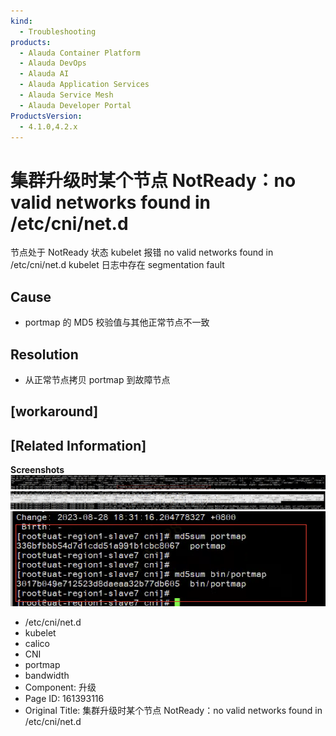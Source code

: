 ```yaml
---
kind:
  - Troubleshooting
products:
  - Alauda Container Platform
  - Alauda DevOps
  - Alauda AI
  - Alauda Application Services
  - Alauda Service Mesh
  - Alauda Developer Portal
ProductsVersion:
  - 4.1.0,4.2.x
---
```

<!-- A type of document that involves encountering a fault, diagnosing it, performing root cause analysis, and providing solutions. -->

# 集群升级时某个节点 NotReady：no valid networks found in /etc/cni/net.d

节点处于 NotReady 状态 kubelet 报错 no valid networks found in /etc/cni/net.d kubelet 日志中存在 segmentation fault

## Cause
- portmap 的 MD5 校验值与其他正常节点不一致

## Resolution
- 从正常节点拷贝 portmap 到故障节点

## [workaround]

## [Related Information]
**Screenshots**
![](assets/ji-qun-sheng-ji-shi-mou-ge-jie-dian-notready-no-valid-networks-found-in-etc-cni/image-2023-9-1_15-59-3.png)
![](assets/ji-qun-sheng-ji-shi-mou-ge-jie-dian-notready-no-valid-networks-found-in-etc-cni/image-2023-9-1_16-0-58.png)
![](assets/ji-qun-sheng-ji-shi-mou-ge-jie-dian-notready-no-valid-networks-found-in-etc-cni/image-2023-9-1_16-4-3.png)
- /etc/cni/net.d
- kubelet
- calico
- CNI
- portmap
- bandwidth
- Component: 升级
- Page ID: 161393116
- Original Title: 集群升级时某个节点 NotReady：no valid networks found in /etc/cni/net.d

